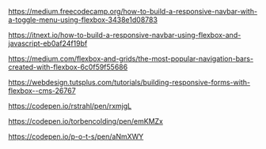 
<!-- navbar -->
https://medium.freecodecamp.org/how-to-build-a-responsive-navbar-with-a-toggle-menu-using-flexbox-3438e1d08783

https://itnext.io/how-to-build-a-responsive-navbar-using-flexbox-and-javascript-eb0af24f19bf

https://medium.com/flexbox-and-grids/the-most-popular-navigation-bars-created-with-flexbox-6c0f59f55686

<!-- forms -->
https://webdesign.tutsplus.com/tutorials/building-responsive-forms-with-flexbox--cms-26767


https://codepen.io/rstrahl/pen/rxmjgL

https://codepen.io/torbencolding/pen/emKMZx


<!-- tables -->
https://codepen.io/p-o-t-s/pen/aNmXWY